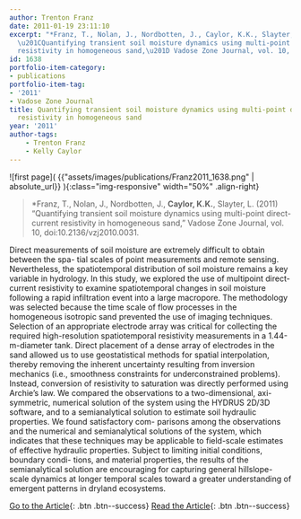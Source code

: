 ```yaml
---
author: Trenton Franz
date: 2011-01-19 23:11:10
excerpt: "*Franz, T., Nolan, J., Nordbotten, J., Caylor, K.K., Slayter, L. (2011)
  \u201CQuantifying transient soil moisture dynamics using multi-point direct-current
  resistivity in homogeneous sand,\u201D Vadose Zone Journal, vol. 10, doi:10.2136/vzj2010.0031."
id: 1638
portfolio-item-category:
- publications
portfolio-item-tag:
- '2011'
- Vadose Zone Journal
title: Quantifying transient soil moisture dynamics using multi-point direct-current
  resistivity in homogeneous sand
year: '2011'
author-tags:
    - Trenton Franz
    - Kelly Caylor
---
```


![first page]( {{"assets/images/publications/Franz2011_1638.png" | absolute_url}} ){:class="img-responsive" width="50%" .align-right}

> *Franz, T., Nolan, J., Nordbotten, J., **Caylor, K.K.**, Slayter, L. (2011) “Quantifying transient soil moisture dynamics using multi-point direct-current resistivity in homogeneous sand,” Vadose Zone Journal, vol. 10, doi:10.2136/vzj2010.0031.


Direct measurements of soil moisture are extremely difficult to obtain between the spa- tial scales of point measurements and remote sensing. Nevertheless, the spatiotemporal distribution of soil moisture remains a key variable in hydrology. In this study, we explored the use of multipoint direct-current resistivity to examine spatiotemporal changes in soil moisture following a rapid infiltration event into a large macropore. The methodology was selected because the time scale of flow processes in the homogeneous isotropic sand prevented the use of imaging techniques. Selection of an appropriate electrode array was critical for collecting the required high-resolution spatiotemporal resistivity measurements in a 1.44-m-diameter tank. Direct placement of a dense array of electrodes in the sand allowed us to use geostatistical methods for spatial interpolation, thereby removing the inherent uncertainty resulting from inversion mechanics (i.e., smoothness constraints for underconstrained problems). Instead, conversion of resistivity to saturation was directly performed using Archie’s law. We compared the observations to a two-dimensional, axi- symmetric, numerical solution of the system using the HYDRUS 2D/3D software, and to a semianalytical solution to estimate soil hydraulic properties. We found satisfactory com- parisons among the observations and the numerical and semianalytical solutions of the system, which indicates that these techniques may be applicable to field-scale estimates of effective hydraulic properties. Subject to limiting initial conditions, boundary condi- tions, and material properties, the results of the semianalytical solution are encouraging for capturing general hillslope-scale dynamics at longer temporal scales toward a greater understanding of emergent patterns in dryland ecosystems.


[Go to the Article](http://dx.doi.org/10.2136/vzj2010.0031){: .btn .btn--success} [Read the Article](https://www.dropbox.com/s/8wmed2w1bmdy2kn/Vadose%20Zone%20J%202011%20Franz.pdf){: .btn .btn--success}